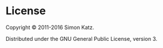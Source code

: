 # License

Copyright © 2011-2016 Simon Katz.

Distributed under the GNU General Public License, version 3.
